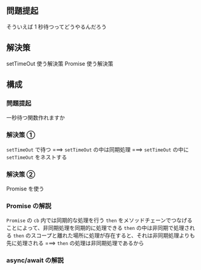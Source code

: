 ## 問題提起

そういえば 1 秒待つってどうやるんだろう

## 解決策

setTimeOut 使う解決策
Promise 使う解決策

## 構成

### 問題提起

一秒待つ関数作れますか

### 解決策 ①

`setTimeOut` で待つ
===> `setTimeOut` の中は同期処理
===> `setTimeOut` の中に `setTimeOut` をネストする

### 解決策 ②

Promise を使う

### Promise の解説

`Promise` の `cb` 内では同期的な処理を行う
`then` をメソッドチェーンでつなげることによって、非同期処理を同期的に処理できる
`then` の中は非同期で処理される
`then` のスコープと離れた場所に処理が存在すると、それは非同期処理よりも先に処理される
===> `then` の処理は非同期処理であるから

### async/await の解説
